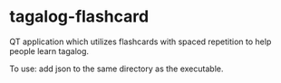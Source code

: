 # tagalog-flashcard
QT application which utilizes flashcards with spaced repetition to help people learn tagalog.

To use: add json to the same directory as the executable.
